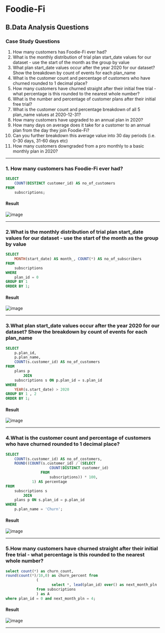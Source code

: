 # Foodie-Fi

## B.Data Analysis Questions

### Case Study Questions
1. How many customers has Foodie-Fi ever had?
2. What is the monthly distribution of trial plan start_date values for our dataset - use the start of the month as the group by value
3. What plan start_date values occur after the year 2020 for our dataset? Show the breakdown by count of events for each plan_name
4. What is the customer count and percentage of customers who have churned rounded to 1 decimal place?
5. How many customers have churned straight after their initial free trial - what percentage is this rounded to the nearest whole number?
6. What is the number and percentage of customer plans after their initial free trial?
7. What is the customer count and percentage breakdown of all 5 plan_name values at 2020-12-31?
8. How many customers have upgraded to an annual plan in 2020?
9. How many days on average does it take for a customer to an annual plan from the day they join Foodie-Fi?
10. Can you further breakdown this average value into 30 day periods (i.e. 0-30 days, 31-60 days etc)
11. How many customers downgraded from a pro monthly to a basic monthly plan in 2020?

***

### 1. How many customers has Foodie-Fi ever had?

```sql
SELECT 
    COUNT(DISTINCT customer_id) AS no_of_customers
FROM
    subscriptions;
```

#### Result
![image](https://github.com/JenishBabu/8-Week-SQL-Challenge/assets/110540665/dd8d05bb-7cd4-4809-b881-794ac9b3bbdb)

***

### 2.What is the monthly distribution of trial plan start_date values for our dataset - use the start of the month as the group by value

```sql
SELECT 
    MONTH(start_date) AS month_, COUNT(*) AS no_of_subscribers
FROM
    subscriptions
WHERE
    plan_id = 0
GROUP BY 1
ORDER BY 1;
```

#### Result
![image](https://github.com/JenishBabu/8-Week-SQL-Challenge/assets/110540665/1c272ec1-d85c-4c81-9405-cd072321c62b)

***

### 3.What plan start_date values occur after the year 2020 for our dataset? Show the breakdown by count of events for each plan_name

```sql
SELECT 
    p.plan_id,
    p.plan_name,
    COUNT(s.customer_id) AS no_of_customers
FROM
    plans p
        JOIN
    subscriptions s ON p.plan_id = s.plan_id
WHERE
    YEAR(s.start_date) > 2020
GROUP BY 1 , 2
ORDER BY 1;
```

#### Result
![image](https://github.com/JenishBabu/8-Week-SQL-Challenge/assets/110540665/4c436f56-d84b-4162-b29f-e42e7a4807bb)

***

### 4.What is the customer count and percentage of customers who have churned rounded to 1 decimal place?

```sql
SELECT 
    COUNT(s.customer_id) AS no_of_costomers,
    ROUND((COUNT(s.customer_id) / (SELECT 
                    COUNT(DISTINCT customer_id)
                FROM
                    subscriptions)) * 100,
            1) AS percentage
FROM
    subscriptions s
        JOIN
    plans p ON s.plan_id = p.plan_id
WHERE
    p.plan_name = 'Churn';
```

#### Result
![image](https://github.com/JenishBabu/8-Week-SQL-Challenge/assets/110540665/0d54c5ae-ffde-4499-aa48-4dff86a46281)

***

### 5.How many customers have churned straight after their initial free trial - what percentage is this rounded to the nearest whole number?

```sql
select count(*) as churn_count, 
round(count(*)/10,0) as churn_percent from
              (
                     select *, lead(plan_id) over() as next_month_pln 
              from subscriptions
              ) as A
where plan_id = 0 and next_month_pln = 4;
```

#### Result
![image](https://github.com/JenishBabu/8-Week-SQL-Challenge/assets/110540665/eccec60d-5811-4345-b1fc-0743297d0038)

***


















